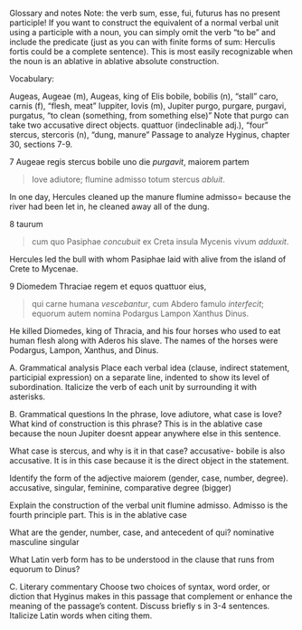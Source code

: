 Glossary and notes
Note: the verb sum, esse, fui, futurus has no present participle! If you want to construct the equivalent of a normal verbal unit using a participle with a noun, you can simply omit the verb “to be” and include the predicate (just as you can with finite forms of sum: Herculis fortis could be a complete sentence). This is most easily recognizable when the noun is an ablative in ablative absolute construction.

Vocabulary:

Augeas, Augeae (m), Augeas, king of Elis
bobile, bobilis (n), “stall”
caro, carnis (f), “flesh, meat”
Iuppiter, Iovis (m), Jupiter
purgo, purgare, purgavi, purgatus, “to clean (something, from something else)” Note that purgo can take two accusative direct objects.
quattuor (indeclinable adj.), “four”
stercus, stercoris (n), “dung, manure”
Passage to analyze
Hyginus, chapter 30, sections 7-9.


7 Augeae regis stercus bobile uno die *purgavit*, 
maiorem partem 
> Iove adiutore; 
> flumine admisso 
totum stercus *abluit*.
 
In one day, Hercules cleaned up the manure 
flumine admisso= 
because the river had been let in, he cleaned away all of the dung. 

8 taurum 
> cum quo Pasiphae *concubuit* 
ex Creta insula Mycenis vivum *adduxit*.

Hercules led the bull with whom Pasiphae laid with alive from the island of Crete to Mycenae.

9 Diomedem Thraciae regem et equos quattuor eius, 
> qui carne humana *vescebantur*, 
cum Abdero famulo *interfecit*; 
equorum autem nomina Podargus Lampon Xanthus Dinus.

He killed Diomedes, king of Thracia, and his four horses who used to eat human flesh along with Aderos his slave. The names of the horses were Podargus, Lampon, Xanthus, and Dinus.  

A. Grammatical analysis
Place each verbal idea (clause, indirect statement, participial expression) on a separate line, indented to show its level of subordination. Italicize the verb of each unit by surrounding it with asterisks.

B. Grammatical questions
In the phrase, Iove adiutore, what case is Iove? What kind of construction is this phrase? This is in the ablative case because the noun Jupiter doesnt appear anywhere else in this sentence.

What case is stercus, and why is it in that case? accusative- bobile is also accusative. It is in this case because it is the direct object in the statement.

Identify the form of the adjective maiorem (gender, case, number, degree). accusative, singular, feminine, comparative degree (bigger) 

Explain the construction of the verbal unit flumine admisso. Admisso is the fourth principle part. This is in the ablative case 

What are the gender, number, case, and antecedent of qui? nominative masculine singular 

What Latin verb form has to be understood in the clause that runs from equorum to Dinus? 

C. Literary commentary
Choose two choices of syntax, word order, or diction that Hyginus makes in this passage that complement or enhance the meaning of the passage’s content. Discuss briefly s in 3-4 sentences. Italicize Latin words when citing them.


